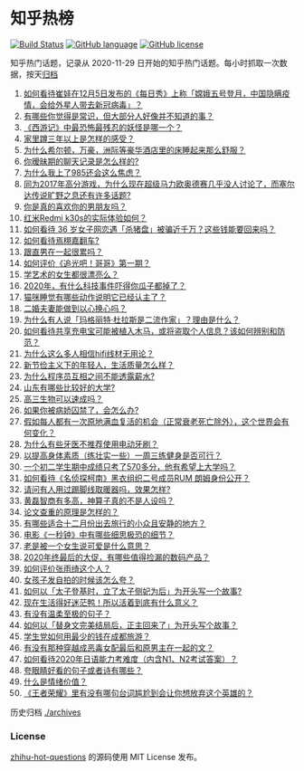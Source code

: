 # 知乎热榜
[![Build Status](https://github.com/ToWeLong/zhihu-hot-questions/workflows/CI/badge.svg)](https://github.com/ToWeLong/zhihu-hot-questions/actions)
[![GitHub language](https://img.shields.io/badge/language-golang-orange.svg)](https://golang.org/)
[![GitHub license](https://img.shields.io/github/license/ToWeLong/zhihu-hot-questions)](https://github.com/ToWeLong/zhihu-hot-questions/blob/main/LICENSE)

知乎热门话题，记录从 2020-11-29 日开始的知乎热门话题。每小时抓取一次数据，按天[归档](./archives)

<!-- BEGIN -->

1. [如何看待崔娃在12月5日发布的《每日秀》上称「嫦娥五号登月，中国隐瞒疫情，会给外星人带去新冠病毒」？](https://www.zhihu.com/question/433586955)
1. [有哪些你觉得是常识，但大部分人好像并不知道的事？](https://www.zhihu.com/question/422686198)
1. [《西游记》中最恐怖最残忍的妖怪是哪一个？](https://www.zhihu.com/question/414657464)
1. [家里蹲三年以上是怎样的感受？](https://www.zhihu.com/question/47521365)
1. [为什么希尔顿，万豪，洲际等豪华酒店里的床睡起来那么舒服？](https://www.zhihu.com/question/294341870)
1. [你暧昧期的聊天记录是怎么样的?](https://www.zhihu.com/question/356579521)
1. [为什么我上了985还会这么焦虑？](https://www.zhihu.com/question/360735437)
1. [同为2017年高分游戏，为什么现在超级马力欧奥德赛几乎没人讨论了，而塞尔达传说旷野之息还有许多话题?](https://www.zhihu.com/question/432780299)
1. [你是真的喜欢你的男朋友吗？](https://www.zhihu.com/question/375806159)
1. [红米Redmi k30s的实际体验如何？](https://www.zhihu.com/question/428938568)
1. [如何看待 36 岁女子网恋遇「杀猪盘」被骗近千万？这些钱能要回来吗？](https://www.zhihu.com/question/433550710)
1. [如何看待焉栩嘉翻车?](https://www.zhihu.com/question/433480727)
1. [跟直男在一起很累吗？](https://www.zhihu.com/question/426964445)
1. [如何评价《追光吧！哥哥》第一期？](https://www.zhihu.com/question/433509504)
1. [学艺术的女生都很漂亮么？](https://www.zhihu.com/question/268994937)
1. [2020年，有什么科技事件吓得你瓜子都掉了？](https://www.zhihu.com/question/433465795)
1. [猫咪睡觉有哪些动作说明它已经认主了？](https://www.zhihu.com/question/418407217)
1. [二婚夫妻能做到以心换心吗？](https://www.zhihu.com/question/367901604)
1. [为什么有人说「玛格丽特·杜拉斯是二流作家」？理由是什么？](https://www.zhihu.com/question/20443501)
1. [如何看待共享充电宝可能被植入木马，或将盗取个人信息？该如何辨别和防范？](https://www.zhihu.com/question/433542310)
1. [为什么这么多人相信hifi线材无用论？](https://www.zhihu.com/question/433291368)
1. [新节俭主义下的年轻人，生活质量怎么样？](https://www.zhihu.com/question/433597988)
1. [为什么程序员互相之间不能透露薪水?](https://www.zhihu.com/question/433369986)
1. [山东有哪些比较好的大学?](https://www.zhihu.com/question/432595772)
1. [高三生物可以速成吗？](https://www.zhihu.com/question/362535856)
1. [如果你被病娇囚禁了，会怎么办?](https://www.zhihu.com/question/398485925)
1. [假如每人都有一次原地满血复活的机会（正常衰老死亡除外），这个世界会有何变化？](https://www.zhihu.com/question/278013607)
1. [为什么有些牙医不推荐使用电动牙刷？](https://www.zhihu.com/question/364359077)
1. [以提高身体素质（练壮实一些）一周三练健身是否可行？](https://www.zhihu.com/question/431687814)
1. [一个初二学生期中成绩只考了570多分，他有希望上大学吗？](https://www.zhihu.com/question/431909193)
1. [如何看待《名侦探柯南》黑衣组织二号成员RUM 朗姆身份公开？](https://www.zhihu.com/question/433340643)
1. [请问有人用过踢脚线取暖器吗，效果怎样?](https://www.zhihu.com/question/26954696)
1. [黄磊智商有多高，神算子真的不是人设吗？](https://www.zhihu.com/question/428494879)
1. [论文查重的原理是怎样的？](https://www.zhihu.com/question/20852214)
1. [有哪些适合十二月份出去旅行的小众且安静的地方？](https://www.zhihu.com/question/429756256)
1. [电影《一秒钟》中有哪些细思极恐的细节？](https://www.zhihu.com/question/432209188)
1. [老是被一个女生说可爱是什么意思？](https://www.zhihu.com/question/430772511)
1. [2020年终最后的大促，有哪些值得捡漏的数码产品？](https://www.zhihu.com/question/433339883)
1. [如何评价张雨绮这个人？](https://www.zhihu.com/question/308270021)
1. [女孩子发自拍的时候该怎么夸？](https://www.zhihu.com/question/355886047)
1. [如何以「太子登基时，立了太子侧妃为后」为开头写一个故事?](https://www.zhihu.com/question/425504348)
1. [现在生活得好迷茫鸭！所以活着到底有什么意义？](https://www.zhihu.com/question/432442884)
1. [有没有温柔至极的句子？](https://www.zhihu.com/question/432023518)
1. [如何以「替身文完美结局后，正主回来了」为开头写个故事？](https://www.zhihu.com/question/432086470)
1. [学生党如何用最少的钱在成都旅游？](https://www.zhihu.com/question/60378029)
1. [有没有那种穿越成恶毒女配最后和原男主在一起的文？](https://www.zhihu.com/question/393760164)
1. [如何看待2020年日语能力考难度（内含N1、N2考试答案）？](https://www.zhihu.com/question/433568875)
1. [夸眼睛好看的句子或者诗有哪些？](https://www.zhihu.com/question/317764542)
1. [什么是情绪价值？](https://www.zhihu.com/question/326968879)
1. [《王者荣耀》里有没有哪句台词尴尬到会让你想放弃这个英雄的？](https://www.zhihu.com/question/421011240)

<!-- END -->

历史归档 [./archives](./archives)


### License
[zhihu-hot-questions](https://github.com/towelong/zhihu-hot-questions) 的源码使用 MIT License 发布。